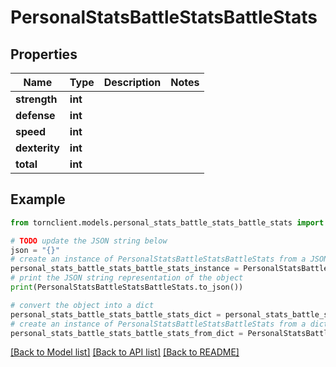 # PersonalStatsBattleStatsBattleStats


## Properties

Name | Type | Description | Notes
------------ | ------------- | ------------- | -------------
**strength** | **int** |  | 
**defense** | **int** |  | 
**speed** | **int** |  | 
**dexterity** | **int** |  | 
**total** | **int** |  | 

## Example

```python
from tornclient.models.personal_stats_battle_stats_battle_stats import PersonalStatsBattleStatsBattleStats

# TODO update the JSON string below
json = "{}"
# create an instance of PersonalStatsBattleStatsBattleStats from a JSON string
personal_stats_battle_stats_battle_stats_instance = PersonalStatsBattleStatsBattleStats.from_json(json)
# print the JSON string representation of the object
print(PersonalStatsBattleStatsBattleStats.to_json())

# convert the object into a dict
personal_stats_battle_stats_battle_stats_dict = personal_stats_battle_stats_battle_stats_instance.to_dict()
# create an instance of PersonalStatsBattleStatsBattleStats from a dict
personal_stats_battle_stats_battle_stats_from_dict = PersonalStatsBattleStatsBattleStats.from_dict(personal_stats_battle_stats_battle_stats_dict)
```
[[Back to Model list]](../README.md#documentation-for-models) [[Back to API list]](../README.md#documentation-for-api-endpoints) [[Back to README]](../README.md)


